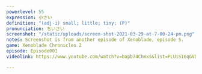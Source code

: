 ```yaml
---
powerlevel: 55
expression: 小さい
definition: "(adj-i) small; little; tiny; (P)"
pronunciation: ちいさい
screenshot: "/static/uploads/screen-shot-2021-03-29-at-7-00-24-pm.png"
notes: Screenshot is from another episode of Xenoblade, episode 5.
game: Xenoblade Chronicles 2
episode: Episode001
videolink: https://www.youtube.com/watch?v=bapb74Chmxs&list=PLUiSI6qGVDKsXmMW0GnjV--kUTLhsKN-K&index=1

---
```

